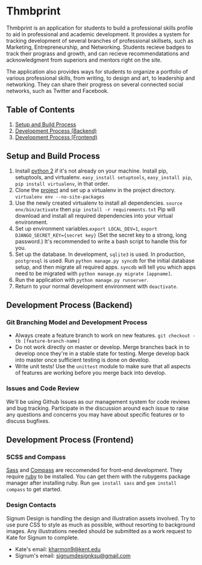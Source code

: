 Thmbprint
==================

Thmbprint is an application for students to build a professional skills profile to aid in professional and academic development. It provides a system for tracking development of several branches of professional skillsets, such as Marketing, Entrepreneurship, and Networking. Students recieve badges to track their prograss and growth, and can recieve recommendatations and acknowledgment from superiors and mentors right on the site.

The application also provides ways for students to organize a portfolio of various professional skills, from writing, to design and art, to leadership and networking. They can share their progress on several connected social networks, such as Twitter and Facebook.

## Table of Contents ##

1. [Setup and Build Process](#setup-and-build-process)
2. [Development Process (Backend)](#development-process-backend)
3. [Development Process (Frontend)](#development-process-frontend)

## Setup and Build Process ##

1. Install [python 2](http://www.python.org/getit/) if it's not already on your machine. Install pip, setuptools, and virtualenv. `easy_install setuptools`, `easy_install pip`, `pip install virtualenv`, in that order.
2. Clone the [project](https://github.com/brebory/thmbprint) and set up a virtualenv in the project directory. `virtualenv env --no-site-packages`
3. Use the newly created virtualenv to install all dependencies. `source env/bin/activate` then `pip install -r requirements.txt` Pip will download and install all required dependencies into your virtual environment.
4. Set up environment variables.`export LOCAL_DEV=1`, `export DJANGO_SECRET_KEY={secret key}` (Set the secret key to a strong, long password.) It's recommended to write a bash script to handle this for you.
5. Set up the database. In development, `sqlite3` is used. In production, `postgresql` is used. Run `python manage.py syncdb` for the initial database setup, and then migrate all required apps. `syncdb` will tell you which apps need to be migrated with `python manage.py migrate [appname]`. 
6. Run the application with `python manage.py runserver`.
7. Return to your normal development environment with `deactivate`.

## Development Process (Backend) ##

### Git Branching Model and Development Process ###

* Always create a feature branch to work on new features. `git checkout -tb [feature-branch-name]` 
* Do not work directly on master or develop. Merge branches back in to develop once they're in a stable state for testing. Merge develop back into master once sufficient testing is done on develop.
* Write unit tests! Use the `unittest` module to make sure that all aspects of features are working before you merge back into develop.

### Issues and Code Review ###

We'll be using Github Issues as our management system for code reviews and bug tracking. Participate in the discussion around each issue to raise any questions and concerns you may have about specific features or to discuss bugfixes.

## Development Process (Frontend) ##

### SCSS and Compass ###

[Sass](http://sass-lang.com/) and [Compass](http://compass-style.org/) are reccomended for front-end development. They require [ruby](http://www.ruby-lang.org/en/) to be installed. You can get them with the rubygems package manager after installing ruby. Run `gem install sass` and `gem install compass` to get started.

### Design Contacts ###

Signum Design is handling the design and illustration assets involved. Try to use pure CSS to style as much as possible, without resorting to background images. Any illustrations needed should be submitted as a work request to Kate for Signum to complete.

* Kate's email: [kharmon9@kent.edu](mailto:kharmon9@kent.edu)
* Signum's email: [signumdesignksu@gmail.com](mailto:signumdesignksu@gmail.com)

